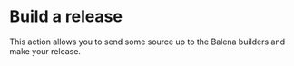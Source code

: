 # Build a release

This action allows you to send some source up to the Balena builders and make your release.